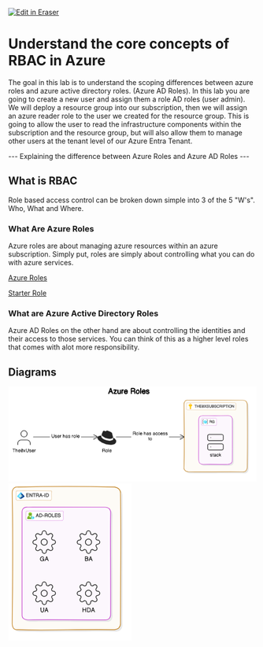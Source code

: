 <p><a target="_blank" href="https://app.eraser.io/workspace/xWbKMC6PUPk3CmTlvB99" id="edit-in-eraser-github-link"><img alt="Edit in Eraser" src="https://firebasestorage.googleapis.com/v0/b/second-petal-295822.appspot.com/o/images%2Fgithub%2FOpen%20in%20Eraser.svg?alt=media&amp;token=968381c8-a7e7-472a-8ed6-4a6626da5501"></a></p>

# Understand the core concepts of RBAC in Azure
The goal in this lab is to understand the scoping differences between azure roles and azure active directory roles. (Azure AD Roles). In this lab you are going to create a new user and assign them a role AD roles (user admin). We will deploy a resource group into our subscription, then we will assign an azure reader role to the user we created for the resource group. This is going to allow the user to read the infrastructure components within the subscription and the resource group, but will also allow them to manage other users at the tenant level of our Azure Entra Tenant.

--- Explaining the difference between Azure Roles and Azure AD Roles ---

## What is RBAC
Role based access control can be broken down simple into 3 of the 5 "W's". Who, What and Where. 

### What Are Azure Roles
Azure roles are about managing azure resources within an azure subscription. Simply put, roles are simply about controlling what you can do with azure services.

[﻿Azure Roles](https://app.eraser.io/workspace/BHwWWXh1FIPMdoILWuG5?elements=H-942cEJ85ENewL6PEqwfw) 

[﻿Starter Role](https://app.eraser.io/workspace/BHwWWXh1FIPMdoILWuG5?elements=T8UY-I4_rNL_iK8SQGA6dw) 

### What are Azure Active Directory Roles
Azure AD Roles on the other hand are about controlling the identities and their access to those services. You can think of this as a higher level roles that comes with alot more responsibility.


<!-- eraser-additional-content -->
## Diagrams
<!-- eraser-additional-files -->
<a href="/tech-guides/azure/az-104/10-rbac/README-Azure Roles-1.eraserdiagram" data-element-id="CsJ7Pz0vQGar5PAiVBRK5"><img src="/.eraser/xWbKMC6PUPk3CmTlvB99___5TeIkEqzZuNt0Cv0uz03Dj9ejbv1___---diagram----dc25ad156488ae96929ceccf19131b45-Azure-Roles.png" alt="" data-element-id="CsJ7Pz0vQGar5PAiVBRK5" /></a>
<a href="/tech-guides/azure/az-104/10-rbac/README-cloud-architecture-2.eraserdiagram" data-element-id="tfLDpwSHMqW3i7QYnQmtu"><img src="/.eraser/xWbKMC6PUPk3CmTlvB99___5TeIkEqzZuNt0Cv0uz03Dj9ejbv1___---diagram----805ab9f5e5dd1677d1b46235a5e8fd03.png" alt="" data-element-id="tfLDpwSHMqW3i7QYnQmtu" /></a>
<!-- end-eraser-additional-files -->
<!-- end-eraser-additional-content -->
<!--- Eraser file: https://app.eraser.io/workspace/xWbKMC6PUPk3CmTlvB99 --->